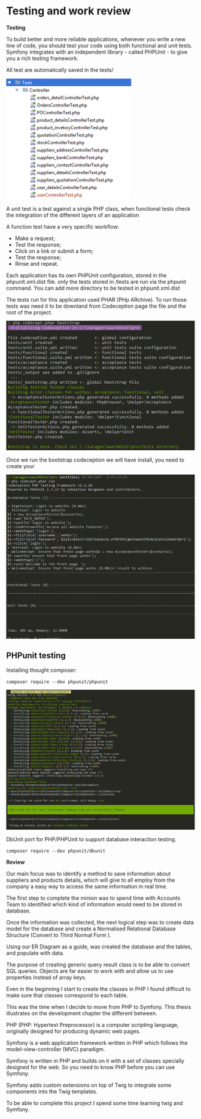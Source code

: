 
# Testing and work review  #

**Testing**

To build better and more reliable applications, whenever you write a new line of code, you should test your code using both functional and unit tests.
Symfony integrates with an independent library - called PHPUnit - to give you a rich testing framework.

All test are automatically saved in the tests/

![Test details. \label{choice_list}](./03_figures/07_figures/fig_07_01.png)

A unit test is a test against a single PHP class, when functional tests check the integration of the different layers of an application

A function test have a very specific workflow:
                
*   Make a request;
*   Test the response;
*   Click on a link or submit a form;
*   Test the response;
*   Rinse and repeat.

Each application has its own PHPUnit configuration, stored in the phpunit.xml.dist file. only the tests stored in /tests are run via the phpunit command. You can add more directory to be tested in phpunit.xml.dist

The tests run for this application used PHAR (PHp ARchive). To run those tests was need it to be downland from Codeception page the file 
and the root of the project.

![Codeception setup into the project. \label{choice_list}](./03_figures/07_figures/fig_07_03.png)

Once we run the bootstrap codeception we will have install, you need to create your  

![Codeception setup into the project. \label{choice_list}](./03_figures/07_figures/fig_07_02.png)

## PHPunit testing 

Installing thought composer: 

    composer require --dev phpunit/phpunit 

![PHPunit setup into the project. \label{choice_list}](./03_figures/07_figures/fig_07_04.png)

 DbUnit port for PHP/PHPUnit to support database interaction testing. 
    
    composer require --dev phpunit/dbunit 

























**Review**

Our   main   focus   was to   identify a method to save information about suppliers and  products details,
which will give to all employ from the company a easy way to access the same information in real time.
 
The first step to complete the minion was to spend time with Accounts Team to identified which kind of information would need to be stored in database. 
 
Once the information was collected, the next logical step was to create data model for the database and create a Normalised Relational Database Structure (Convert to Third Normal Form ).

Using our ER Diagram as a guide, was created the database and the tables, and populate with data.
 
The purpose of creating generic query result class is to be able to convert SQL queries. Objects are far easier to work with and allow us to use properties instead of array keys.

Even in the beginning I start to create the classes in PHP I found difficult to make sure that classes correspond to each table. 
  
This was the time when I decide to move from PHP to Symfony. This thesis illustrates on the development chapter the different between. 
  
PHP (PHP: Hypertext Preprocessor) is a computer scripting language, originally designed for producing dynamic web pages.
 
Symfony is a web application framework written in PHP which follows the model-view-controller (MVC) paradigm. 

Symfony is written in PHP and builds on it with a set of classes specially designed for the web. So you need to know PHP before you can use Symfony.
 
Symfony adds custom extensions on top of Twig to integrate some components into the Twig templates. 

To be able to complete this project I spend some time learning twig and Symfony.  